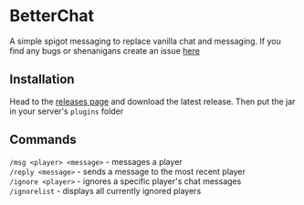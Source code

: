 # BetterChat
A simple spigot messaging to replace vanilla chat and messaging. If you find any bugs or shenanigans create an issue [here](https://github.com/BigFonz/BetterMSG/issues)

## **Installation**
Head to the [releases page](https://github.com/BigFonz/BetterMSG/releases) and download the latest release. Then put the jar in your server's ```plugins``` folder

## Commands
`/msg <player> <message>` - messages a player\
`/reply <message>` - sends a message to the most recent player\
`/ignore <player>` - ignores a specific player's chat messages \
`/ignorelist` - displays all currently ignored players
